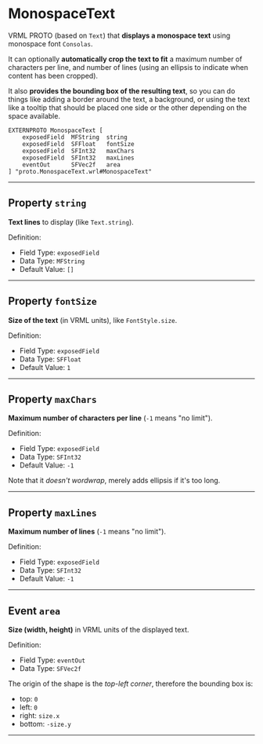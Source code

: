 # MonospaceText

VRML PROTO (based on `Text`) that **displays a monospace text** using monospace font `Consolas`.

It can optionally **automatically crop the text to fit** a maximum number of characters per line,
and number of lines (using an ellipsis to indicate when content has been cropped).

It also **provides the bounding box of the resulting text**, so you can do things like adding
a border around the text, a background, or using the text like a tooltip that should
be placed one side or the other depending on the space available.

	EXTERNPROTO MonospaceText [
		exposedField  MFString  string
		exposedField  SFFloat   fontSize
		exposedField  SFInt32   maxChars
		exposedField  SFInt32   maxLines
		eventOut      SFVec2f   area
	] "proto.MonospaceText.wrl#MonospaceText"


-------------------------------------------------------------------------------

## Property `string`

**Text lines** to display (like `Text.string`).

Definition:
 - Field Type: `exposedField`
 - Data Type: `MFString`
 - Default Value: `[]`


-------------------------------------------------------------------------------

## Property `fontSize`

**Size of the text** (in VRML units), like `FontStyle.size`.

Definition:
 - Field Type: `exposedField`
 - Data Type: `SFFloat`
 - Default Value: `1`


-------------------------------------------------------------------------------

## Property `maxChars`

**Maximum number of characters per line** (`-1` means "no limit").

Definition:
 - Field Type: `exposedField`
 - Data Type: `SFInt32`
 - Default Value: `-1`

Note that it *doesn't wordwrap*, merely adds ellipsis if it's too long.


-------------------------------------------------------------------------------

## Property `maxLines`

**Maximum number of lines** (`-1` means "no limit").

Definition:
 - Field Type: `exposedField`
 - Data Type: `SFInt32`
 - Default Value: `-1`


-------------------------------------------------------------------------------

## Event `area`

**Size (width, height)** in VRML units of the displayed text.

Definition:
 - Field Type: `eventOut`
 - Data Type: `SFVec2f`

The origin of the shape is the *top-left corner*, therefore the bounding box is:
 - top: `0`
 - left: `0`
 - right: `size.x`
 - bottom: `-size.y`


-------------------------------------------------------------------------------

